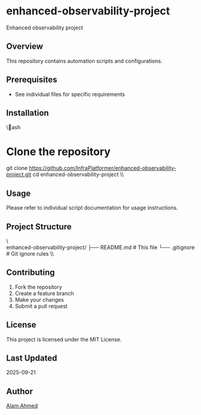 # enhanced-observability-project

Enhanced observability project

## Overview

This repository contains automation scripts and configurations.

## Prerequisites

- See individual files for specific requirements

## Installation

\\\ash
# Clone the repository
git clone https://github.com/InfraPlatformer/enhanced-observability-project.git
cd enhanced-observability-project
\\\

## Usage

Please refer to individual script documentation for usage instructions.

## Project Structure

\\\
enhanced-observability-project/
├── README.md              # This file
└── .gitignore             # Git ignore rules
\\\

## Contributing

1. Fork the repository
2. Create a feature branch
3. Make your changes
4. Submit a pull request

## License

This project is licensed under the MIT License.

## Last Updated

2025-09-21

## Author

[Alam Ahmed](https://github.com/InfraPlatformer)
